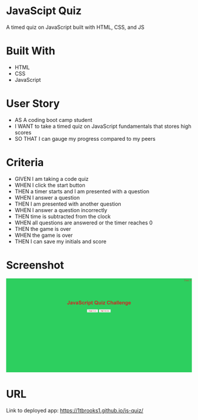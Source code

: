 # JavaScipt Quiz
A timed quiz on JavaScript built with HTML, CSS, and JS

# Built With
* HTML
* CSS
* JavaScript

# User Story
* AS A coding boot camp student
* I WANT to take a timed quiz on JavaScript fundamentals that stores high scores
* SO THAT I can gauge my progress compared to my peers

# Criteria
* GIVEN I am taking a code quiz
* WHEN I click the start button
* THEN a timer starts and I am presented with a question
* WHEN I answer a question
* THEN I am presented with another question
* WHEN I answer a question incorrectly
* THEN time is subtracted from the clock
* WHEN all questions are answered or the timer reaches 0
* THEN the game is over
* WHEN the game is over
* THEN I can save my initials and score

# Screenshot
![Screenshot](js.JPG)

# URL
Link to deployed app: https://1tbrooks1.github.io/js-quiz/